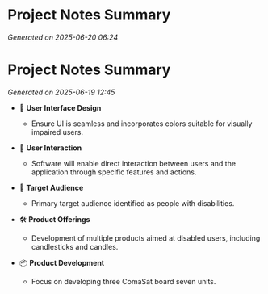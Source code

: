 # Project Notes Summary

*Generated on 2025-06-20 06:24*

# Project Notes Summary

*Generated on 2025-06-19 12:45*

- 🎨 **User Interface Design**
  - Ensure UI is seamless and incorporates colors suitable for visually impaired users.

- 🤝 **User Interaction**
  - Software will enable direct interaction between users and the application through specific features and actions.

- 🎯 **Target Audience**
  - Primary target audience identified as people with disabilities.

- 🛠️ **Product Offerings**
  - Development of multiple products aimed at disabled users, including candlesticks and candles.

- 📦 **Product Development**
  - Focus on developing three ComaSat board seven units.